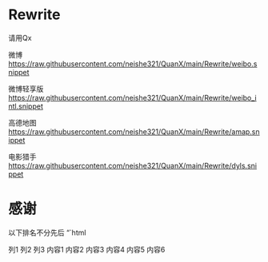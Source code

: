 # Rewrite
请用Qx

微博 
https://raw.githubusercontent.com/neishe321/QuanX/main/Rewrite/weibo.snippet

微博轻享版 
https://raw.githubusercontent.com/neishe321/QuanX/main/Rewrite/weibo_intl.snippet

高德地图
https://raw.githubusercontent.com/neishe321/QuanX/main/Rewrite/amap.snippet

电影猎手
https://raw.githubusercontent.com/neishe321/QuanX/main/Rewrite/dyls.snippet

# 感谢
以下排名不分先后
“`html

列1	列2	列3
内容1	内容2	内容3
内容4	内容5	内容6
